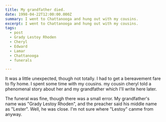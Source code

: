 ```yaml
---
title: My grandfather died.
date: 1998-04-22T12:00:00.000Z
summary: I went to Chattanooga and hung out with my cousins.
excerpt: I went to Chattanooga and hung out with my cousins.
tags:
  - post
  - Grady Lestoy Rhoden
  - Cheryl
  - Edward
  - Lamar
  - Chattanooga
  - funerals

---
```


It was a little unexpected, though not totally. I had to get a bereavement fare to fly home. I spent some time with my cousins. my cousin cheryl told a phenomenal story about her and my grandfather which I'll write here later.

The funeral was fine, though there was a small error. My grandfather's name was "Grady Lestoy Rhoden", and the preacher said his middle name as "Lester". Well, he was close. I'm not sure where "Lestoy" canme from anyway.

